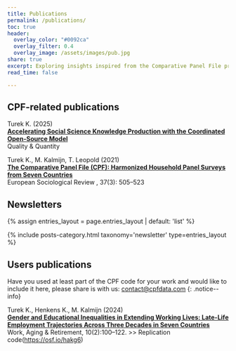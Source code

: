 ```yaml
---
title: Publications
permalink: /publications/
toc: true
header:
  overlay_color: "#0092ca"
  overlay_filter: 0.4
  overlay_image: /assets/images/pub.jpg
share: true 
excerpt: Exploring insights inspired from the Comparative Panel File project
read_time: false

---
```


## CPF-related publications

Turek K. (2025)\
**[Accelerating Social Science Knowledge Production with the Coordinated Open-Source Model](https://link.springer.com/article/10.1007/s11135-024-02020-7)**\
Quality & Quantity


Turek K., M. Kalmijn, T. Leopold (2021)\
**[The Comparative Panel File (CPF): Harmonized Household Panel Surveys from Seven Countries](https://doi.org/10.1093/esr/jcab006)**\
European Sociological Review , 37(3): 505–523

## Newsletters

{% assign entries_layout = page.entries_layout | default: 'list' %}
<div class="entries-{{ entries_layout }}">
  {% include posts-category.html taxonomy='newsletter' type=entries_layout %}
</div>

## Users publications

Have you used at least part of the CPF code for your work and would like to include it here, please share is with us: [contact@cpfdata.com](mailto:contact@cpfdata.com)
{: .notice--info}

Turek K., Henkens K., M. Kalmijn (2024)\
**[Gender and Educational Inequalities in Extending Working Lives: Late-Life Employment Trajectories Across Three Decades in Seven Countries](https://academic.oup.com/workar/advance-article/doi/10.1093/workar/waac021/6702675)**\
Work, Aging & Retirement, 10(2):100–122. >> Replication code(https://osf.io/hakg6)
